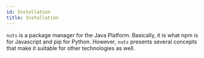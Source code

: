 ```yaml
---
id: Installation
title: Installation
---
```


`nuts` is a package manager for the Java Platform. Basically, it is what npm is for Javascript and pip for Python.
However, `nuts` presents several concepts that make it suitable for other technologies as well. 